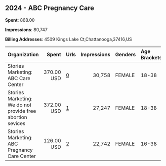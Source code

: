 ## 2024 - ABC Pregnancy Care 
**Spent**: 868.00

**Impressions**: 80,747

**Billing Addresses**: 4509 Kings Lake Ct,Chattanooga,37416,US

|Organization|Spent|Urls|Impressions|Genders|Age Brackets|Country Codes|
|:---|---:|:---|---:|:---|:---|:---|
|Stories Marketing: ABC Care Center|370.00 USD|[0](https://www.snap.com/political-ads/asset/80ed76349b892373935bc084cef32c7811405882ca00e1b305e3f6588b56fbbb?mediaType=mp4)|30,758|FEMALE|18-38|united states|
|Stories Marketing: We do not provide free abortion sevices|372.00 USD|[1](https://www.snap.com/political-ads/asset/3b556dd1fc0675707e1e4db8361457c23dfec3ca7be0fce8a3a9251d3b439e90?mediaType=mp4)|27,247|FEMALE|18-38|united states|
|Stories Marketing: ABC Pregnancy Care Center|126.00 USD|[2](https://www.snap.com/political-ads/asset/fc39f32e0731ad93c65a2c3ca95a34707114d365075dcd97583bc81effa8ed1f?mediaType=mp4)|22,742|FEMALE|16-38|united states|
